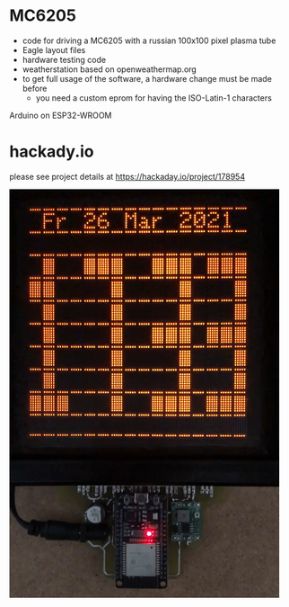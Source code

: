 # MC6205
- code for driving a MC6205 with a russian 100x100 pixel plasma tube
- Eagle layout files
- hardware testing code
- weatherstation based on openweathermap.org
- to get full usage of the software, a hardware change must be made before
  - you need a custom eprom for having the ISO-Latin-1 characters

Arduino on ESP32-WROOM

# hackady.io
please see project details at https://hackaday.io/project/178954


![MC6205](Hardware/images/MC6205.jpg)
